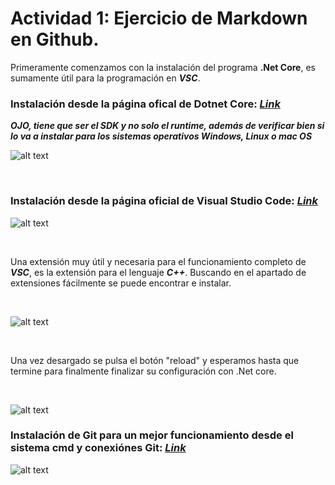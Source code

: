 
  # Actividad 1: Ejercicio de Markdown en Github.

 Primeramente comenzamos con la instalación del programa **.Net Core**, es sumamente útil para la programación en ***VSC***.

 ### Instalación desde la página ofical de Dotnet Core: [*Link*](https://dotnet.microsoft.com/download ".Net Core" ) 
 
 ***OJO, tiene que ser el SDK y no solo el runtime, además de verificar bien si lo va a instalar para los sistemas operativos Windows, Linux o mac OS***

 ![alt text](https://www.campusmvp.es/recursos/image.axd?picture=/2019/1T/vscode-netcore/DescargaSDKNetCore.png "Logo Title Text 1")

 <br>

 ### Instalación desde la página oficial de Visual Studio Code: [*Link*](https://code.visualstudio.com/download "VSC")
 ![alt text](https://www.mclibre.org/consultar/informatica/img/vscode/vsc-descargar-2.png "Logo Titile Text 1")

 <br>
 
Una extensión muy útil y necesaria para el funcionamiento completo de ***VSC***, es la extensión para el lenguaje ***C++***.
Buscando en el apartado de extensiones fácilmente se puede encontrar e instalar.

<br>

 ![alt text](https://www.campusmvp.es/recursos/image.axd?picture=/2019/1T/vscode-netcore/BotonInstallVSC.png)
 
 <br>
 
 Una vez desargado se pulsa el botón "reload" y esperamos hasta que termine para finalmente finalizar su configuración con .Net core.
 
 <br>
 
 ![alt text](https://www.campusmvp.es/recursos/image.axd?picture=/2019/1T/vscode-netcore/reload.png)
 <br>

 ### Instalación de Git para un mejor funcionamiento desde el sistema cmd y conexiónes Git: [*Link*](https://git-scm.com/download/win "Git" )
 ![alt text](https://encrypted-tbn0.gstatic.com/images?q=tbn%3AANd9GcSUKzTpyOzEUpCEwjdJJ6ENuMPR_6V6Q2NTHOTKLJ_KoDsa5wsX "Logo Title Text 1")

